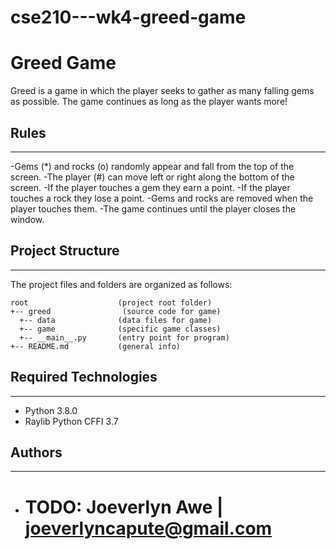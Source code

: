 # cse210---wk4-greed-game

# Greed Game 
Greed is a game in which the player seeks to gather as many falling gems as possible. The game continues as long as the player wants more!

## Rules 
---
-Gems (*) and rocks (o) randomly appear and fall from the top of the screen.
-The player (#) can move left or right along the bottom of the screen.
-If the player touches a gem they earn a point.
-If the player touches a rock they lose a point.
-Gems and rocks are removed when the player touches them.
-The game continues until the player closes the window.

## Project Structure
---
The project files and folders are organized as follows:
```
root                    (project root folder)
+-- greed                (source code for game)
  +-- data              (data files for game)
  +-- game              (specific game classes)
  +-- __main__.py       (entry point for program)
+-- README.md           (general info)
```

## Required Technologies
---
* Python 3.8.0
* Raylib Python CFFI 3.7

## Authors
---
* # TODO: Joeverlyn Awe | joeverlyncapute@gmail.com

